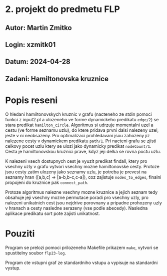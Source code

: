 # 2. projekt do predmetu FLP
## Autor: Martin Zmitko
## Login: xzmitk01
## Datum: 2024-04-28
## Zadani: Hamiltonovska kruznice

# Popis reseni
O hledani hamiltonovskych kruznic v grafu (nacteneho ze stdin pomoci funkci z input2.pl
a ulozeneho ve forme dynamickeho predikatu `edge/2`) se stara predikat `hamilton_circle`.
Algoritmus si udrzuje momentalni uzel a cestu (ve forme seznamu uzlu), do ktere pridava prvni dalsi
nalezeny uzel, jeste v ni neobsazeny. Pro optimalizaci prohledavani jsou zahozeny jiz nalezene cesty
v dynamickem predikatu `path/1`. Pri nacteni grafu se zjisti celkovy pocet uzlu ktery se ulozi jako
dynamicky predikat `nodeCount/1`. Cesta je hamiltonovskou kruznici prave, kdyz jeji delka se rovna
poctu uzlu.

K nalezeni vsech dostupnych cest je vyuzit predikat findall, ktery pro vsechny uzly v grafu
vytvori vsechny mozne hamiltonovske cesty. Protoze jsou cesty zatim ulozeny jako seznamy
uzlu, je potreba je prevest na seznamy hran ([a,b,c] -> [a-b,b-c,c-a]), coz zajistuje `nodes_to_edges`,
finalni propojeni do kruznice pak `connect_path`.

Protoze algoritmus nalezne vsechny mozne kruznice a jejich seznam tedy obsahuje jeji vsechny
mozne permutace poradi pro vsechny uzly, pro nalezeni unikatnich cest jsou nejdrive porovnany
a pripadne prohozeny uzly v hranach a cesty nasledne serazeny (vse podle abecedy).
Nasledna aplikace predikatu sort pote zajisti unikatnost.


# Pouziti
Program se prelozi pomoci prilozeneho Makefile prikazem `make`, vytvori se spustitelny soubor `flp23-log`.

Program cte vstupni graf ze standardniho vstupu a vypisuje na standardni vystup.
